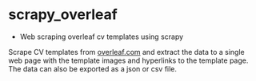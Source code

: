 # scrapy_overleaf

- Web scraping overleaf cv templates using scrapy

Scrape CV templates from [overleaf.com](https://www.overleaf.com/) and extract the data to a single web page with the template images and hyperlinks to the template page.
The data can also be exported as a json or csv file.
